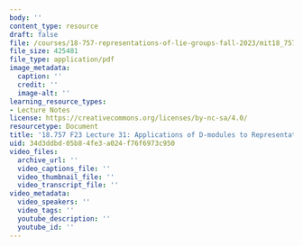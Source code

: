 ```yaml
---
body: ''
content_type: resource
draft: false
file: /courses/18-757-representations-of-lie-groups-fall-2023/mit18_757_f23_lec31.pdf
file_size: 425481
file_type: application/pdf
image_metadata:
  caption: ''
  credit: ''
  image-alt: ''
learning_resource_types:
- Lecture Notes
license: https://creativecommons.org/licenses/by-nc-sa/4.0/
resourcetype: Document
title: '18.757 F23 Lecture 31: Applications of D-modules to Representation Theory'
uid: 34d3ddbd-05b8-4fe3-a024-f76f6973c950
video_files:
  archive_url: ''
  video_captions_file: ''
  video_thumbnail_file: ''
  video_transcript_file: ''
video_metadata:
  video_speakers: ''
  video_tags: ''
  youtube_description: ''
  youtube_id: ''
---
```

